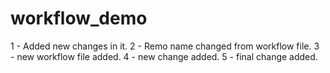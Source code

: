 # workflow_demo
1 - Added new changes in it.
2 - Remo name changed from workflow file.
3 - new workflow file added.
4 - new change added.
5 - final change added.
